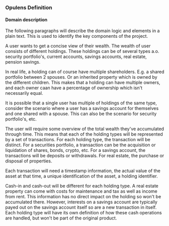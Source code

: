 ### Opulens Definition

#### Domain description

The following paragraphs will describe the domain logic and elements in a plain text. This is used to identify the key components of the project.

A user wants to get a concise view of their wealth. The wealth of user consists of different holdings. These holdings can be of several types a.o. security portfolio's, current accounts, savings accounts, real estate, pension savings.

In real life, a holding can of course have multiple shareholders. E.g. a shared portfolio between 2 spouses. Or an inherited property which is owned by the different children. This makes that a holding can have multiple owners, and each owner caan have a percentage of ownership which isn't necessarily equal.

It is possible that a single user has multiple of holdings of the same type, consider the scenario where a user has a savings account for themselves and one shared with a spouse. This can also be the scenario for security portfolio's, etc.

The user will require some overview of the total wealth they've accumulated through time. This means that each of the holding types will be represented by a set of transactions. For each holding type, the transaction will be distinct. For a securities portfolio, a transaction can be the acquisition or liquidation of shares, bonds, crypto, etc. For a savings account, the transactions will be deposits or withdrawals. For real estate, the purchase or disposal of properties.

Each transaction will need a timestamp information, the actual value of the asset at that time, a unique identification of the asset, a holding identifier.

Cash-in and cash-out will be different for each holding type. A real estate property can come with costs for maintenance and tax as well as income from rent. This information has no direct impact on the holding so won't be accumulated there. However, interests on a savings account are typically payed out on the savings account itself so are a new transaction in itself. Each holding type will have its own definition of how these cash operations are handled, but won't be part of the original product.

####

